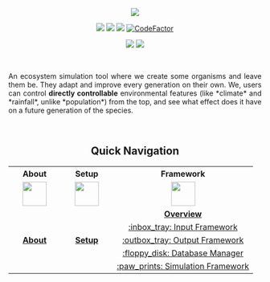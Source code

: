 
<p align="center">

<a href="https://github.com/sayansil/Ecosystem">
  <img src="https://raw.githubusercontent.com/sayansil/Ecosystem/master/docs/res/eco.png" />
</a>

</p>



<!-- Badges -->

<p align="center">
<a href="https://github.com/sayansil/Ecosystem/actions">
        <img src="https://github.com/sayansil/Ecosystem/workflows/build/badge.svg?branch=ubuntu" /></a>

<a href="https://github.com/sayansil/Ecosystem/actions">
        <img src="https://github.com/sayansil/Ecosystem/workflows/test/badge.svg?branch=ubuntu" /></a>


<a href="https://github.com/sayansil/Ecosystem/blob/master/LICENSE">
        <img src="https://img.shields.io/badge/license-GPL%20v3-yellow.svg" /></a>
        
<a href="https://www.codefactor.io/repository/github/sayansil/ecosystem/overview/ubuntu">
        <img src="https://www.codefactor.io/repository/github/sayansil/ecosystem/badge/ubuntu" alt="CodeFactor" /></a>
</p>


<p align="center">
<a href="https://bestpractices.coreinfrastructure.org/projects/3821">
        <img src="https://bestpractices.coreinfrastructure.org/projects/3821/badge" /></a>

<a href="https://isocpp.org/files/papers/p0636r0.html">
        <img src="https://img.shields.io/badge/C++-17-blue.svg?style=flat&logo=c%2B%2B" /></a>

</p>

<br>

<p align="justify">An ecosystem simulation tool where we create some organisms and leave them be. They adapt and improve every generation on their own. We, users can control <b>directly controllable</b> environmental features (like *climate* and *rainfall*, unlike *population*) from the top, and see what effect does it have on a future generation of the species.</p>

<br>

<div align="center">
<h2>Quick Navigation</h2>
<table width="100%" style="margin: 0px;">
  <tr> <th>About</th> <th>Setup</th> <th>Framework</th> </tr>
  <tr>
    <td align="center"><img hspace="20" height="48" width="48" src="https://raw.githubusercontent.com/sayansil/Ecosystem/master/docs/res/info-button.png"></td>
    <td align="center"><img hspace="20" height="48" width="48" src="https://raw.githubusercontent.com/sayansil/Ecosystem/master/docs/res/settings.png"></td>
    <td align="center"><img hspace="20" height="48" width="48" src="https://raw.githubusercontent.com/sayansil/Ecosystem/master/docs/res/gear.png"></td>
  </tr>
  <tr>
    <td align="center" rowspan="5"><a href="https://github.com/sayansil/Ecosystem/wiki"><b>About</b></a></td>
    <td align="center" rowspan="5"><a href="https://github.com/sayansil/Ecosystem/wiki/Usage"><b>Setup</b></a></td>
    <td align="center"><a href="https://github.com/sayansil/Ecosystem/wiki/Framework-Overview"><b>Overview</b></a></td>
  </tr>
  <tr>
    <td align="center"><a href="https://github.com/sayansil/Ecosystem/wiki/Input-Framework">:inbox_tray: Input Framework</a></td>
  </tr>
  <tr>
    <td align="center"><a href="https://github.com/sayansil/Ecosystem/wiki/Output-Framework">:outbox_tray: Output Framework</a></td>
  </tr>
  <tr>
    <td align="center"><a href="https://github.com/sayansil/Ecosystem/wiki/Database-Manager">:floppy_disk: Database Manager</a></td>
  </tr>
  <tr>
    <td align="center"><a href="https://github.com/sayansil/Ecosystem/wiki/Simulation-Framework">:paw_prints: Simulation Framework</a></td>
  </tr>
</table>
</div>
